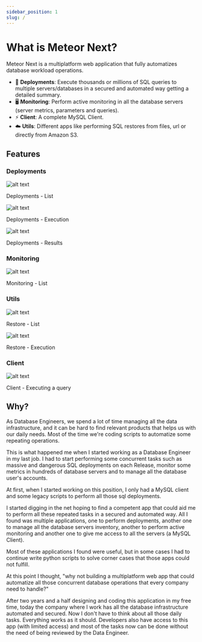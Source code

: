 ```yaml
---
sidebar_position: 1
slug: /
---
```


# What is Meteor Next?

Meteor Next is a multiplatform web application that fully automatizes database workload operations.

- 🚀 **Deployments**: Execute thousands or millions of SQL queries to multiple servers/databases in a secured and automated way getting a detailed summary.
- 🖥️ **Monitoring**: Perform active monitoring in all the database servers (server metrics, parameters and queries).
- ⚡ **Client**: A complete MySQL Client.
- ☁️ **Utils**: Different apps like performing SQL restores from files, url or directly from Amazon S3.

## Features

### Deployments

![alt text](../../assets/deployments1.png "Deployments - List")

<p style={{textAlign:"center", marginTop:"-10px"}}>Deployments - List</p>

![alt text](../../assets/deployments2.png "Deployments - Execution")

<p style={{textAlign:"center", marginTop:"-10px"}}>Deployments - Execution</p>

![alt text](../../assets/deployments3.png "Deployments - Results")

<p style={{textAlign:"center", marginTop:"-10px"}}>Deployments - Results</p>

### Monitoring

![alt text](../../assets/monitoring.png "Monitoring")

<p style={{textAlign:"center", marginTop:"-10px"}}>Monitoring - List</p>

### Utils

![alt text](../../assets/restore1.png "Restore - List")

<p style={{textAlign:"center", marginTop:"-10px"}}>Restore - List</p>

![alt text](../../assets/restore2.png "Restore - Execution")

<p style={{textAlign:"center", marginTop:"-10px"}}>Restore - Execution</p>

### Client

![alt text](../../assets/client.png "Client")

<p style={{textAlign:"center", marginTop:"-10px"}}>Client - Executing a query</p>

## Why?

As Database Engineers, we spend a lot of time managing all the data infrastructure, and it can be hard to find relevant products that helps us with our daily needs. Most of the time we're coding scripts to automatize some repeating operations.

This is what happened me when I started working as a Database Engineer in my last job. I had to start performing some concurrent tasks such as massive and dangerous SQL deployments on each Release, monitor some metrics in hundreds of database servers and to manage all the database user's accounts.

At first, when I started working on this position, I only had a MySQL client and some legacy scripts to perform all those sql deployments.

I started digging in the net hoping to find a competent app that could aid me to perform all these repeated tasks in a secured and automated way. All I found was multiple applications, one to perform deployments, another one to manage all the database servers inventory, another to perform active monitoring and another one to give me access to all the servers (a MySQL Client).

Most of these applications I found were useful, but in some cases I had to continue write python scripts to solve corner cases that those apps could not fulfill.

At this point I thought, "why not building a multiplatform web app that could automatize all those concurrent database operations that every company need to handle?"

After two years and a half designing and coding this application in my free time, today the company where I work has all the database infrastructure automated and secured. Now I don't have to think about all those daily tasks. Everything works as it should. Developers also have access to this app (with limited access) and most of the tasks now can be done without the need of being reviewed by the Data Engineer.
